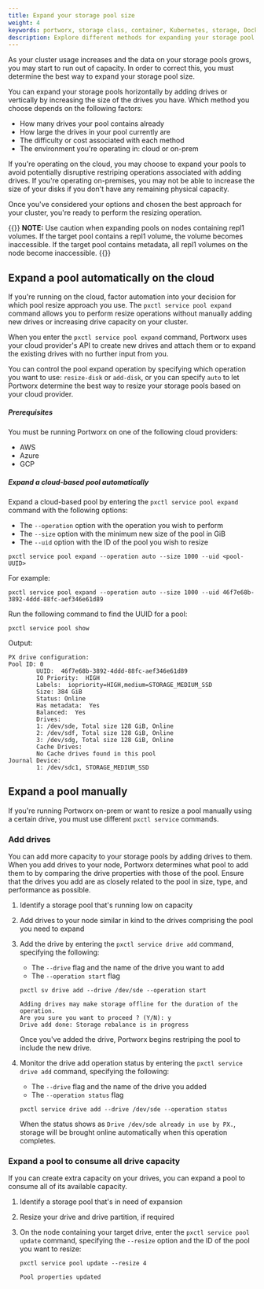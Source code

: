 ```yaml
---
title: Expand your storage pool size
weight: 4
keywords: portworx, storage class, container, Kubernetes, storage, Docker, k8s, flexvol, pv, persistent disk,StatefulSets, volume placement
description: Explore different methods for expanding your storage pool size.
---
```


As your cluster usage increases and the data on your storage pools grows, you may start to run out of capacity. In order to correct this, you must determine the best way to expand your storage pool size.

You can expand your storage pools horizontally by adding drives or vertically by increasing the size of the drives you have. Which method you choose depends on the following factors:

* How many drives your pool contains already
* How large the drives in your pool currently are
* The difficulty or cost associated with each method
* The environment you're operating in: cloud or on-prem

If you're operating on the cloud, you may choose to expand your pools to avoid potentially disruptive restriping operations associated with adding drives. If you're operating on-premises, you may not be able to increase the size of your disks if you don't have any remaining physical capacity.

Once you've considered your options and chosen the best approach for your cluster, you're ready to perform the resizing operation.

{{<info>}}
**NOTE:** Use caution when expanding pools on nodes containing repl1 volumes. If the target pool contains a repl1 volume, the volume becomes inaccessible. If the target pool contains metadata, all repl1 volumes on the node become inaccessible. 
{{</info>}}

## Expand a pool automatically on the cloud

If you're running on the cloud, factor automation into your decision for which pool resize approach you use. The `pxctl service pool expand` command allows you to perform resize operations without manually adding new drives or increasing drive capacity on your cluster.

When you enter the `pxctl service pool expand` command, Portworx uses your cloud provider's API to create new drives and attach them or to expand the existing drives with no further input from you.

You can control the pool expand operation by specifying which operation you want to use: `resize-disk` or `add-disk`, or you can specify `auto` to let Portworx determine the best way to resize your storage pools based on your cloud provider.

##### Prerequisites

You must be running Portworx on one of the following cloud providers:

  * AWS
  * Azure
  * GCP

##### Expand a cloud-based pool automatically

Expand a cloud-based pool by entering the `pxctl service pool expand` command with the following options:

* The `--operation` option with the operation you wish to perform
* The `--size` option with the minimum new size of the pool in GiB
* The `--uid` option with the ID of the pool you wish to resize

```text
pxctl service pool expand --operation auto --size 1000 --uid <pool-UUID>
```

For example:

```text
pxctl service pool expand --operation auto --size 1000 --uid 46f7e68b-3892-4ddd-88fc-aef346e61d89
```

Run the following command to find the UUID for a pool:

```text
pxctl service pool show
```

Output:
```text
PX drive configuration:
Pool ID: 0
        UUID:  46f7e68b-3892-4ddd-88fc-aef346e61d89
        IO Priority:  HIGH
        Labels:  iopriority=HIGH,medium=STORAGE_MEDIUM_SSD
        Size: 384 GiB
        Status: Online
        Has metadata:  Yes
        Balanced:  Yes
        Drives:
        1: /dev/sde, Total size 128 GiB, Online
        2: /dev/sdf, Total size 128 GiB, Online
        3: /dev/sdg, Total size 128 GiB, Online
        Cache Drives:
        No Cache drives found in this pool
Journal Device:
        1: /dev/sdc1, STORAGE_MEDIUM_SSD
```

## Expand a pool manually

If you're running Portworx on-prem or want to resize a pool manually using a certain drive, you must use different `pxctl service` commands.

### Add drives

You can add more capacity to your storage pools by adding drives to them. When you add drives to your node, Portworx determines what pool to add them to by comparing the drive properties with those of the pool. Ensure that the drives you add are as closely related to the pool in size, type, and performance as possible.

1. Identify a storage pool that's running low on capacity
<!-- What is some guidance we can provide here? -->
2. Add drives to your node similar in kind to the drives comprising the pool you need to expand
3. Add the drive by entering the `pxctl service drive add` command, specifying the following:

      * The `--drive` flag and the name of the drive you want to add
      * The `--operation start` flag

      ```text
      pxctl sv drive add --drive /dev/sde --operation start
      ```
      ```output
      Adding drives may make storage offline for the duration of the operation.
      Are you sure you want to proceed ? (Y/N): y
      Drive add done: Storage rebalance is in progress
      ```

      Once you've added the drive, Portworx begins restriping the pool to include the new drive.

4. Monitor the drive add operation status by entering the `pxctl service drive add` command, specifying the following:

      * The `--drive` flag and the name of the drive you added
      * The `--operation status` flag

      ```text
      pxctl service drive add --drive /dev/sde --operation status
      ```

      When the status shows as `Drive /dev/sde already in use by PX.`, storage will be brought online automatically when this operation completes.

### Expand a pool to consume all drive capacity

If you can create extra capacity on your drives, you can expand a pool to consume all of its available capacity.

1. Identify a storage pool that's in need of expansion
<!-- What is some guidance we can provide here? -->
2. Resize your drive and drive partition, if required
3. On the node containing your target drive, enter the `pxctl service pool update` command, specifying the `--resize` option and the ID of the pool you want to resize:

    ```text
    pxctl service pool update --resize 4
    ```
    ```output
    Pool properties updated
    ```
